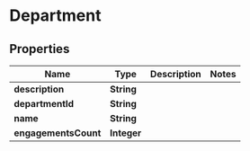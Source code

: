 

# Department


## Properties

| Name | Type | Description | Notes |
|------------ | ------------- | ------------- | -------------|
|**description** | **String** |  |  |
|**departmentId** | **String** |  |  |
|**name** | **String** |  |  |
|**engagementsCount** | **Integer** |  |  |



